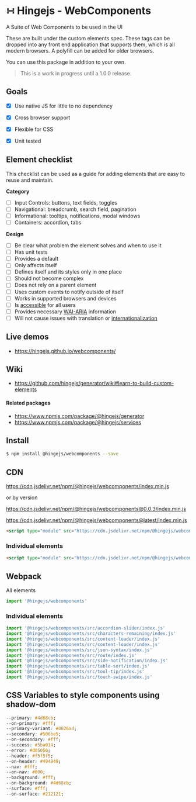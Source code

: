 # &#8762; Hingejs - WebComponents

A Suite of Web Components to be used in the UI

These are built under the custom elements spec.  These tags can be dropped into any front end application that supports them, which is all modern browsers.  A polyfill can be added for older browsers.  

You can use this package in addition to your own.

> This is a work in progress until a 1.0.0 release.

## Goals

- [x] Use native JS for little to no dependency
- [x] Cross browser support
- [x] Flexible for CSS
- [x] Unit tested


## Element checklist
This checklist can be used as a guide for adding elements that are easy to reuse and maintain.


**Category**
* [ ] Input Controls: buttons, text fields, toggles
* [ ] Navigational: breadcrumb, search field, pagination
* [ ] Informational: tooltips, notifications, modal windows
* [ ] Containers: accordion, tabs

**Design**
* [ ] Be clear what problem the element solves and when to use it
* [ ] Has unit tests
* [ ] Provides a default
* [ ] Only affects itself
* [ ] Defines itself and its styles only in one place
* [ ] Should not become complex
* [ ] Does not rely on a parent element
* [ ] Uses custom events to notify outside of itself 
* [ ] Works in supported browsers and devices
* [ ] Is [accessible](https://developer.mozilla.org/en-US/docs/Learn/Accessibility/CSS_and_JavaScript) for all users
* [ ] Provides necessary [WAI-ARIA](https://developer.mozilla.org/en-US/docs/Learn/Accessibility/WAI-ARIA_basics) information
* [ ] Will not cause issues with translation or [internationalization](https://developer.mozilla.org/en-US/docs/Web/JavaScript/Reference/Global_Objects/Intl)

## Live demos

- https://hingejs.github.io/webcomponents/

## Wiki

- https://github.com/hingejs/generator/wiki#learn-to-build-custom-elements

#### Related packages

- https://www.npmjs.com/package/@hingejs/generator
- https://www.npmjs.com/package/@hingejs/services

## Install

```sh
$ npm install @hingejs/webcomponents --save
```

## CDN

https://cdn.jsdelivr.net/npm/@hingejs/webcomponents/index.min.js

or by version

https://cdn.jsdelivr.net/npm/@hingejs/webcomponents@0.0.3/index.min.js


https://cdn.jsdelivr.net/npm/@hingejs/webcomponents@latest/index.min.js


```html
<script type="module" src="https://cdn.jsdelivr.net/npm/@hingejs/webcomponents/index.min.js"></script>
```

### Individual elements

```html
<script type="module" src="https://cdn.jsdelivr.net/npm/@hingejs/webcomponents@latest/src/accordion-slider/index.js"></script>
```

## Webpack

All elements

```js
import '@hingejs/webcomponents'
```

### Individual elements

```js
import '@hingejs/webcomponents/src/accordion-slider/index.js'
import '@hingejs/webcomponents/src/characters-remaining/index.js'
import '@hingejs/webcomponents/src/content-loader/index.js'
import '@hingejs/webcomponents/src/content-loader/index.js'
import '@hingejs/webcomponents/src/json-syntax/index.js'
import '@hingejs/webcomponents/src/route/index.js'
import '@hingejs/webcomponents/src/side-notification/index.js'
import '@hingejs/webcomponents/src/table-sort/index.js'
import '@hingejs/webcomponents/src/tool-tip/index.js'
import '@hingejs/webcomponents/src/touch-swipe/index.js'
```


## CSS Variables to style components using shadow-dom

```css
--primary: #4d68cb;
--on-primary: #fff;
--primary-variant: #0026ad;
--secondary: #506be5;
--on-secondary: #fff;
--success: #5ba014;
--error: #d05050;
--header: #f5f5f5;
--on-header: #494949;
--nav: #fff;
--on-nav: #000;
--background: #fff;
--on-background: #4d68cb;
--surface: #fff;
--on-surface: #212121;
  ```
